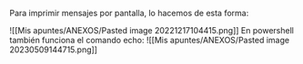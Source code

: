 Para imprimir mensajes por pantalla, lo hacemos de esta forma:

![[Mis apuntes/ANEXOS/Pasted image 20221217104415.png]]
En powershell también funciona el comando echo:
![[Mis apuntes/ANEXOS/Pasted image 20230509144715.png]]


